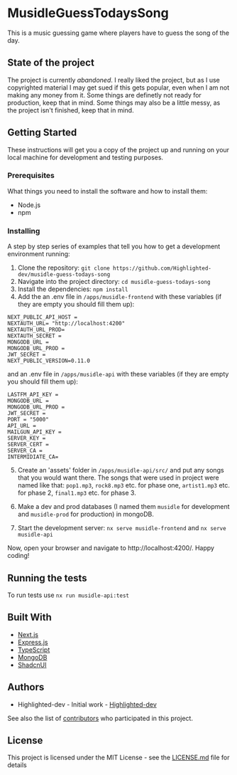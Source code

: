 # MusidleGuessTodaysSong

This is a music guessing game where players have to guess the song of the day.

## State of the project

The project is currently _abandoned_. I really liked the project, but as I use copyrighted material I may get sued if this gets popular, even when I am not making any money from it. Some things are definetly not ready for production, keep that in mind. Some things may also be a little messy, as the project isn't finished, keep that in mind.

## Getting Started

These instructions will get you a copy of the project up and running on your local machine for development and testing purposes.

### Prerequisites

What things you need to install the software and how to install them:

- Node.js
- npm

### Installing

A step by step series of examples that tell you how to get a development environment running:

1. Clone the repository: `git clone https://github.com/Highlighted-dev/musidle-guess-todays-song`
2. Navigate into the project directory: `cd musidle-guess-todays-song`
3. Install the dependencies: `npm install`
4. Add the an .env file in `/apps/musidle-frontend` with these variables (if they are empty you should fill them up):

```
NEXT_PUBLIC_API_HOST =
NEXTAUTH_URL= "http://localhost:4200"
NEXTAUTH_URL_PROD=
NEXTAUTH_SECRET =
MONGODB_URL =
MONGODB_URL_PROD =
JWT_SECRET =
NEXT_PUBLIC_VERSION=0.11.0
```

and an .env file in `/apps/musidle-api` with these variables (if they are empty you should fill them up):

```
LASTFM_API_KEY =
MONGODB_URL =
MONGODB_URL_PROD =
JWT_SECRET =
PORT = "5000"
API_URL =
MAILGUN_API_KEY =
SERVER_KEY =
SERVER_CERT =
SERVER_CA =
INTERMIDIATE_CA=
```

5. Create an 'assets' folder in `/apps/musidle-api/src/` and put any songs that you would want there. The songs that were used in project were named like that: `pop1.mp3`, `rock8.mp3` etc. for phase one, `artist1.mp3` etc. for phase 2, `final1.mp3` etc. for phase 3.

6. Make a dev and prod databases (I named them `musidle` for development and `musidle-prod` for production) in mongoDB.

7. Start the development server: `nx serve musidle-frontend` and `nx serve musidle-api`

Now, open your browser and navigate to http://localhost:4200/. Happy coding!

## Running the tests

To run tests use `nx run musidle-api:test`

## Built With

- [Next.js](https://nextjs.org/)
- [Express.js](https://expressjs.com/)
- [TypeScript](https://www.typescriptlang.org/)
- [MongoDB](https://www.mongodb.com/)
- [ShadcnUI](https://ui.shadcn.com/)

## Authors

- Highlighted-dev - Initial work - [Highlighted-dev](https://github.com/Highlighted-dev)

See also the list of [contributors](https://github.com/yourusername/MusidleGuessTodaysSong/contributors) who participated in this project.

## License

This project is licensed under the MIT License - see the [LICENSE.md](LICENSE.md) file for details
